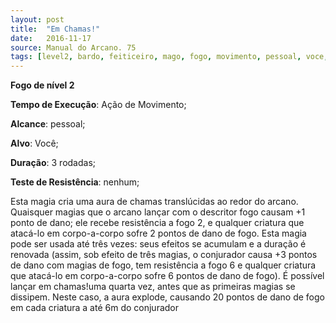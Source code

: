 ```yaml
---
layout: post
title:  "Em Chamas!"
date:   2016-11-17
source: Manual do Arcano. 75
tags: [level2, bardo, feiticeiro, mago, fogo, movimento, pessoal, voce, rodadas, nenhum]
---
```


**Fogo de nível 2**

**Tempo de Execução**: Ação de Movimento;

**Alcance**: pessoal;

**Alvo**: Você;

**Duração**: 3 rodadas;

**Teste de Resistência**: nenhum;

Esta magia cria uma aura de chamas 
translúcidas ao redor do arcano. Quaisquer magias que o arcano lançar com o 
descritor fogo causam +1 ponto de dano; 
ele recebe resistência a fogo 2, e qualquer 
criatura que atacá-lo em corpo-a-corpo 
sofre 2 pontos de dano de fogo. Esta 
magia pode ser usada até três vezes: seus 
efeitos se acumulam e a duração é renovada (assim, sob efeito de três magias, o 
conjurador causa +3 pontos de dano com 
magias de fogo, tem resistência a fogo 
6 e qualquer criatura que atacá-lo em 
corpo-a-corpo sofre 6 pontos de dano de 
fogo). É possível lançar em chamas!uma 
quarta vez, antes que as primeiras magias 
se dissipem. Neste caso, a aura explode, 
causando 20 pontos de dano de fogo em 
cada criatura a até 6m do conjurador